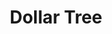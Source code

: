 ---
title: "Dollar Tree"
url: /roseville/dollar-tree-larpenteur-avenue-west/
shop: variety store
---